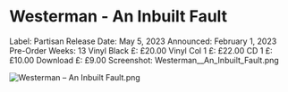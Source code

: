 # Westerman - An Inbuilt Fault

Label: Partisan
Release Date: May 5, 2023
Announced: February 1, 2023
Pre-Order Weeks: 13
Vinyl Black £: £20.00
Vinyl Col 1 £: £22.00
CD 1 £: £10.00
Download £: £9.00
Screenshot: Westerman__An_Inbuilt_Fault.png

![Westerman – An Inbuilt Fault.png](Westerman%20-%20An%20Inbuilt%20Fault%2027ad3798725d811eb428ff540e0d1f12/Westerman__An_Inbuilt_Fault.png)